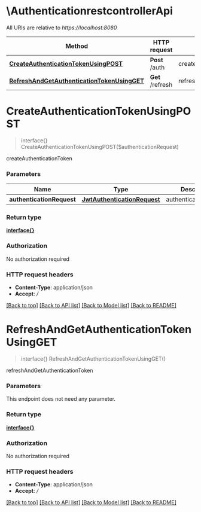 # \AuthenticationrestcontrollerApi

All URIs are relative to *https://localhost:8080*

Method | HTTP request | Description
------------- | ------------- | -------------
[**CreateAuthenticationTokenUsingPOST**](AuthenticationrestcontrollerApi.md#CreateAuthenticationTokenUsingPOST) | **Post** /auth | createAuthenticationToken
[**RefreshAndGetAuthenticationTokenUsingGET**](AuthenticationrestcontrollerApi.md#RefreshAndGetAuthenticationTokenUsingGET) | **Get** /refresh | refreshAndGetAuthenticationToken


# **CreateAuthenticationTokenUsingPOST**
> interface{} CreateAuthenticationTokenUsingPOST($authenticationRequest)

createAuthenticationToken


### Parameters

Name | Type | Description  | Notes
------------- | ------------- | ------------- | -------------
 **authenticationRequest** | [**JwtAuthenticationRequest**](JwtAuthenticationRequest.md)| authenticationRequest | 

### Return type

[**interface{}**](interface{}.md)

### Authorization

No authorization required

### HTTP request headers

 - **Content-Type**: application/json
 - **Accept**: */*

[[Back to top]](#) [[Back to API list]](../README.md#documentation-for-api-endpoints) [[Back to Model list]](../README.md#documentation-for-models) [[Back to README]](../README.md)

# **RefreshAndGetAuthenticationTokenUsingGET**
> interface{} RefreshAndGetAuthenticationTokenUsingGET()

refreshAndGetAuthenticationToken


### Parameters
This endpoint does not need any parameter.

### Return type

[**interface{}**](interface{}.md)

### Authorization

No authorization required

### HTTP request headers

 - **Content-Type**: application/json
 - **Accept**: */*

[[Back to top]](#) [[Back to API list]](../README.md#documentation-for-api-endpoints) [[Back to Model list]](../README.md#documentation-for-models) [[Back to README]](../README.md)

